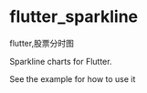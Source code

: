 # flutter_sparkline
flutter,股票分时图

Sparkline charts for Flutter.

See the example for how to use it

